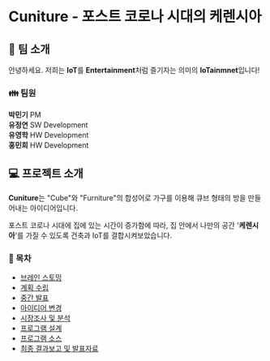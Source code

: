  # Cuniture - 포스트 코로나 시대의 케렌시아

## &#127914; 팀 소개
안녕하세요. 저희는 **IoT**를 **Entertainment**처럼 즐기자는 의미의 **IoTainmnet**입니다!
   
### &#128106; 팀원
**박민기** PM    
**유정연** SW Development  
**유영학** HW Development                           
**홍민희** HW Development
      
## &#128187; 프로젝트 소개
**Cuniture**는 "Cube"와 "Furniture"의 합성어로 가구를 이용해 큐브 형태의 방을 만들어내는 아이디어입니다.   

포스트 코로나 시대에 집에 있는 시간이 증가함에 따라, 집 안에서 나만의 공간 '**케렌시아**'를 가질 수 있도록 건축과 IoT를 결합시켜보았습니다.


### &#128194; 목차
  + [브레인 스토밍](https://github.com/JGatsby-29/Cuniture_Iotainment/tree/main/01.%20%EB%B8%8C%EB%A0%88%EC%9D%B8%EC%8A%A4%ED%86%A0%EB%B0%8D)
  + [계획 수립](https://github.com/JGatsby-29/Cuniture_Iotainment/tree/main/02.%20%EA%B3%84%ED%9A%8D%EC%88%98%EB%A6%BD)
  + [중간 발표](https://github.com/JGatsby-29/Cuniture_Iotainment/tree/main/03.%20%EC%A4%91%EA%B0%84%EB%B0%9C%ED%91%9C)
  + [아이디어 변경](https://github.com/JGatsby-29/Cuniture_Iotainment/tree/main/04.%20%EC%95%84%EC%9D%B4%EB%94%94%EC%96%B4%20%EB%B3%80%EA%B2%BD)
  + [시장조사 및 분석](https://github.com/JGatsby-29/Cuniture_Iotainment/tree/main/05.%20%EC%8B%9C%EC%9E%A5%EC%A1%B0%EC%82%AC%20%EB%B0%8F%20%EB%B6%84%EC%84%9D)
  + [프로그램 설계](https://github.com/JGatsby-29/Cuniture_Iotainment/blob/main/06.%20%ED%94%84%EB%A1%9C%EA%B7%B8%EB%9E%A8%20%EC%84%A4%EA%B3%84)
  + [프로그램 소스](https://github.com/JGatsby-29/Cuniture_Iotainment/tree/main/07.%20%ED%94%84%EB%A1%9C%EA%B7%B8%EB%9E%A8%20%EC%86%8C%EC%8A%A4)
  + [최종 결과보고 및 발표자료](https://github.com/JGatsby-29/Cuniture_Iotainment/tree/main/08.%20%EC%B5%9C%EC%A2%85%20%EA%B2%B0%EA%B3%BC%EB%B3%B4%EA%B3%A0%20%EB%B0%8F%20%EB%B0%9C%ED%91%9C%EC%9E%90%EB%A3%8C)
